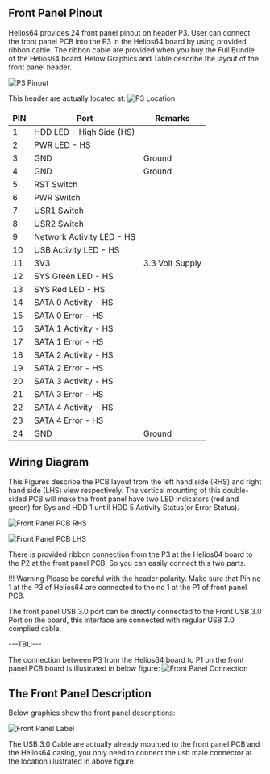 ## Front Panel Pinout

Helios64 provides 24 front panel pinout on header P3.
User can connect the front panel PCB into the P3 in the Helios64 board by using provided ribbon cable.
The ribbon cable are provided when you buy the Full Bundle of the Helios64 board.
Below Graphics and Table describe the layout of the front panel header.

![P3 Pinout](/helios64/img/front-panel/fp-header.png)

This header are actually located at:
![P3 Location](/helios64/img/front-panel/fp-header-zoom.jpg)

| PIN | Port | Remarks |
|-----|------|-------------|
| 1   | HDD LED - High Side (HS) | |
| 2   | PWR LED - HS | |
| 3   | GND          | Ground |
| 4   | GND          | Ground |
| 5   | RST Switch   | |
| 6   | PWR Switch   | |
| 7   | USR1 Switch  | |
| 8   | USR2 Switch  | |
| 9   | Network Activity LED - HS | |
| 10  | USB Activity LED - HS | |
| 11  | 3V3                  | 3.3 Volt Supply |
| 12  | SYS Green LED - HS   | |
| 13  | SYS Red LED - HS     | |
| 14  | SATA 0 Activity - HS | |
| 15  | SATA 0 Error - HS    | |
| 16  | SATA 1 Activity - HS | |
| 17  | SATA 1 Error - HS    | |
| 18  | SATA 2 Activity - HS | |
| 19  | SATA 2 Error - HS    | |
| 20  | SATA 3 Activity - HS | |
| 21  | SATA 3 Error - HS    | |
| 22  | SATA 4 Activity - HS | |
| 23  | SATA 4 Error - HS    | |
| 24  | GND                  | Ground |

## Wiring Diagram

This Figures describe the PCB layout from the left hand side (RHS) and right hand side (LHS) view respectively.
The vertical mounting of this double-sided PCB will make the front panel have two LED indicators (red and green) for Sys and HDD 1 untill HDD 5 Activity Status(or Error Status).

![Front Panel PCB RHS](/helios64/img/front-panel/fp-pcb-rhs.png)

![Front Panel PCB LHS](/helios64/img/front-panel/fp-pcb-lhs.png)

There is provided ribbon connection from the P3 at the Helios64 board to the P2 at the front panel PCB.
So you can easily connect this two parts.

!!! Warning
        Please be careful with the header polarity. Make sure that Pin no 1 at the P3 of Helios64 are connected to the no 1 at the P1 of front panel PCB.

The front panel USB 3.0 port can be directly connected to the Front USB 3.0 Port on the board, this interface are connected with regular USB 3.0 complied cable.

---TBU---

The connection between P3 from the Helios64 board to P1 on the front panel PCB board is illustrated in below figure:
![Front Panel Connection](/helios64/img/front-panel/ribbon-cable-connected.jpg)



## The Front Panel Description

Below graphics show the front panel descriptions:

![Front Panel Label](/helios64/img/front-panel/front-panel-labeled.jpg)

The USB 3.0 Cable are actually already mounted to the front panel PCB and the Helios64 casing, you only need to connect the usb male connector at the location illustrated in above figure.
